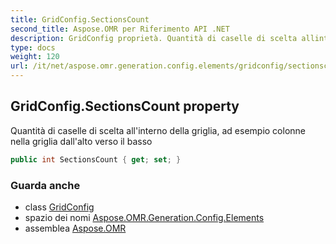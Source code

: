 ```yaml
---
title: GridConfig.SectionsCount
second_title: Aspose.OMR per Riferimento API .NET
description: GridConfig proprietà. Quantità di caselle di scelta allinterno della griglia ad esempio colonne nella griglia dallalto verso il basso
type: docs
weight: 120
url: /it/net/aspose.omr.generation.config.elements/gridconfig/sectionscount/
---
```

## GridConfig.SectionsCount property

Quantità di caselle di scelta all'interno della griglia, ad esempio colonne nella griglia dall'alto verso il basso

```csharp
public int SectionsCount { get; set; }
```

### Guarda anche

* class [GridConfig](../)
* spazio dei nomi [Aspose.OMR.Generation.Config.Elements](../../gridconfig/)
* assemblea [Aspose.OMR](../../../)


